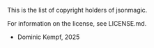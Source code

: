 This is the list of copyright holders of jsonmagic.

For information on the license, see LICENSE.md.

* Dominic Kempf, 2025
